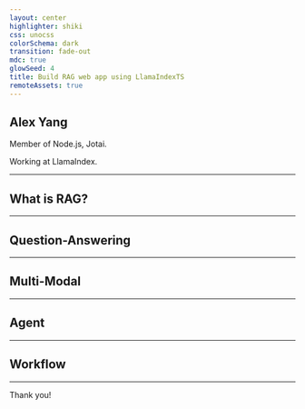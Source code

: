 ```yaml
---
layout: center
highlighter: shiki
css: unocss
colorSchema: dark
transition: fade-out
mdc: true
glowSeed: 4
title: Build RAG web app using LlamaIndexTS
remoteAssets: true
---
```


## Alex Yang

Member of Node.js, Jotai.

Working at LlamaIndex.

---

## What is RAG?

---

## Question-Answering

---

## Multi-Modal

---

## Agent

---

## Workflow

---

Thank you!